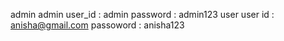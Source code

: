 admin 
admin user_id : admin
password : admin123
user
user id : anisha@gmail.com
passoword : anisha123
